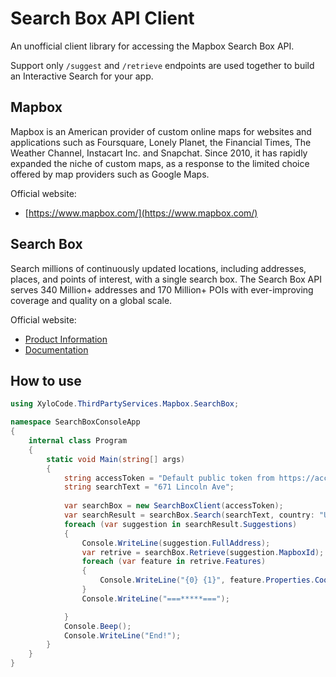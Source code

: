 # Search Box API Client
 
An unofficial client library for accessing the Mapbox Search Box API.

Support only `/suggest` and `/retrieve` endpoints are used together to build an Interactive Search for your app.

## Mapbox

Mapbox is an American provider of custom online maps for websites and applications such as Foursquare, Lonely Planet, the Financial Times, The Weather Channel, Instacart Inc. and Snapchat. Since 2010, it has rapidly expanded the niche of custom maps, as a response to the limited choice offered by map providers such as Google Maps.

Official website:

- [https://www.mapbox.com/](https://www.mapbox.com/)

## Search Box

Search millions of continuously updated locations, including addresses, places, and points of interest, with a single search box. The Search Box API serves 340 Million+ addresses and 170 Million+ POIs with ever-improving coverage and quality on a global scale.

Official website:

- [Product Information](https://www.mapbox.com/search-box)
- [Documentation](https://docs.mapbox.com/api/search/search-box/)

## How to use

```cs
using XyloCode.ThirdPartyServices.Mapbox.SearchBox;

namespace SearchBoxConsoleApp
{
    internal class Program
    {
        static void Main(string[] args)
        {
            string accessToken = "Default public token from https://account.mapbox.com/";
            string searchText = "671 Lincoln Ave";
            
            var searchBox = new SearchBoxClient(accessToken);
            var searchResult = searchBox.Search(searchText, country: "US");
            foreach (var suggestion in searchResult.Suggestions)
            {
                Console.WriteLine(suggestion.FullAddress);
                var retrive = searchBox.Retrieve(suggestion.MapboxId);
                foreach (var feature in retrive.Features)
                {
                    Console.WriteLine("{0} {1}", feature.Properties.Coordinates.Latitude, feature.Properties.Coordinates.Longitude);
                }
                Console.WriteLine("===*****===");

            }
            Console.Beep();
            Console.WriteLine("End!");
        }
    }
}
```